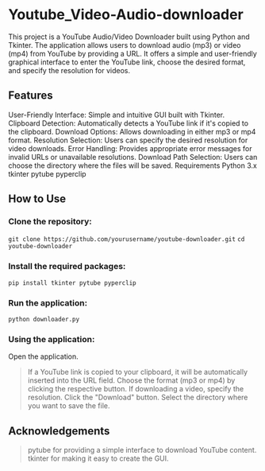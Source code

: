 # Youtube_Video-Audio-downloader

This project is a YouTube Audio/Video Downloader built using Python and Tkinter. The application allows users to download audio (mp3) or video (mp4) from YouTube by providing a URL. It offers a simple and user-friendly graphical interface to enter the YouTube link, choose the desired format, and specify the resolution for videos.

## Features
User-Friendly Interface: Simple and intuitive GUI built with Tkinter.
Clipboard Detection: Automatically detects a YouTube link if it's copied to the clipboard.
Download Options: Allows downloading in either mp3 or mp4 format.
Resolution Selection: Users can specify the desired resolution for video downloads.
Error Handling: Provides appropriate error messages for invalid URLs or unavailable resolutions.
Download Path Selection: Users can choose the directory where the files will be saved.
Requirements
Python 3.x
tkinter
pytube
pyperclip

## How to Use
### Clone the repository:
`git clone https://github.com/yourusername/youtube-downloader.git`
`cd youtube-downloader`

### Install the required packages:
`pip install tkinter pytube pyperclip`

### Run the application:
`python downloader.py`

### Using the application:

Open the application.
>If a YouTube link is copied to your clipboard, it will be automatically inserted into the URL field.
>Choose the format (mp3 or mp4) by clicking the respective button.
>If downloading a video, specify the resolution.
>Click the "Download" button.
>Select the directory where you want to save the file.

## Acknowledgements
>pytube for providing a simple interface to download YouTube content.
>tkinter for making it easy to create the GUI.
